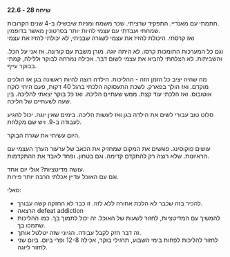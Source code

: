 **שיחה 28 \- 22.6**

חתמתי עם מאנדיי. התפקיד שרציתי. שכר משמח ומניות שיבשילו ב-4 שנים הקרובות.   
שמחתי ועבדתי עם עצמי להיות יותר בסרטונין מאשר בדופמין.  
ואז קרסתי. היכולת להזיז את עצמי לשגרה שבניתי, לא יכולתי להזיז את עצמי

וגם כל המערכות התומכות קרסו. לא היתה יוגה. מורן משבת עם קורונה. אז אני על הכל. והשביתות. לא הצלחתי להביא את עצמי לשום דבר. אכילה נמרחה לבוקר וללילה, קמתי בבוקר עייף. 

מה שהיה יציב כל הזמן הזה \- ההליכות. הילדה רוצה להיות ראשונה בגן אז הולכים מוקדם. ואז הולך בפארק. לשכת התעסוקה הלכתי ברגל 40 דקות, פעם היתי לוקח אוטובוס. ואז הלכתי עוד קצת. ממש שעתיים הליכה. ואז כל בוקר יצאתי להליכה. בין שעה לשעתיים של הליכה. 

סלוט טוב עבורי לשים את הילדה בגן ואז לעשות הליכה. בימים שאין יוגה. יכול להגיע לעבודה ב-9. ויש שם מקלחת. 

היום עשיתי את שגרת הבוקר. 

עושים פוקוסינג. פוגשים את המקום שמחזיק את הכאב של ערעור הערך העצמי עם הראיונות. שלא רוצה רק להתקדם קדימה. וגם בטחון. ופחד לאבד את ההתקדמות. 

עושה מדיטציות? אולי יום אחד.   
וגם עם האוכל עדיין אכלתי הרבה יותר פירות. 

סאלי:

* להכיר בזה שכבר לא הלכת אחורה ללא לזוז. זו כבר לא החזקה קשה עבורך.  
* הרצאה defeat addiction  
* להמשיך עם המדיטציות, לחזור לשעות של האוכל. זה יכול לתמוך בך. כמו ההליכות שתמכו בך.   
* זה דבר חזק לקבל עבודה. הגיוני שזה יטלטל אותך.   
* לחזור להליכות לפחות בימי השבוע, תרגילי בוקר, אכילה 12-8 ופרי ביום. ביום שני לחזור ליוגה. 

